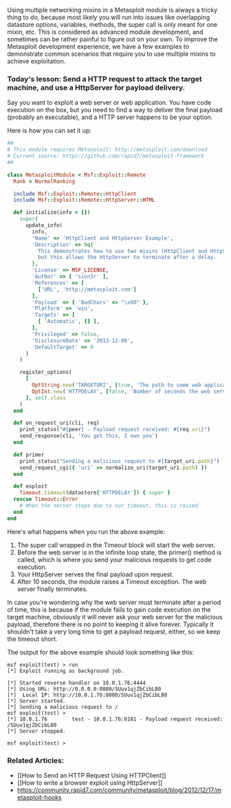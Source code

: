 Using multiple networking mixins in a Metasploit module is always a tricky thing to do, because most likely you will run into issues like overlapping datastore options, variables, methods, the super call is only meant for one mixin, etc. This is considered as advanced module development, and sometimes can be rather painful to figure out on your own. To improve the Metasploit development experience, we have a few examples to demonstrate common scenarios that require you to use multiple mixins to achieve exploitation. 

### Today's lesson: Send a HTTP request to attack the target machine, and use a HttpServer for payload delivery.

Say you want to exploit a web server or web application. You have code execution on the box, but you need to find a way to deliver the final payload (probably an executable), and a HTTP server happens to be your option.

Here is how you can set it up:

```ruby
##
# This module requires Metasploit: http://metasploit.com/download
# Current source: https://github.com/rapid7/metasploit-framework
##

class MetasploitModule < Msf::Exploit::Remote
  Rank = NormalRanking

  include Msf::Exploit::Remote::HttpClient
  include Msf::Exploit::Remote::HttpServer::HTML

  def initialize(info = {})
    super(
      update_info(
        info,
        'Name' => 'HttpClient and HttpServer Example',
        'Description' => %q{
          This demonstrates how to use two mixins (HttpClient and HttpServer) at the same time,
          but this allows the HttpServer to terminate after a delay.
        },
        'License' => MSF_LICENSE,
        'Author' => [ 'sinn3r' ],
        'References' => [
          ['URL', 'http://metasploit.com']
        ],
        'Payload' => { 'BadChars' => "\x00" },
        'Platform' => 'win',
        'Targets' => [
          [ 'Automatic', {} ],
        ],
        'Privileged' => false,
        'DisclosureDate' => '2013-12-09',
        'DefaultTarget' => 0
      )
    )

    register_options(
      [
        OptString.new('TARGETURI', [true, 'The path to some web application', '/']),
        OptInt.new('HTTPDELAY', [false, 'Number of seconds the web server will wait before termination', 10])
      ], self.class
    )
  end

  def on_request_uri(cli, req)
    print_status("#{peer} - Payload request received: #{req.uri}")
    send_response(cli, 'You get this, I own you')
  end

  def primer
    print_status("Sending a malicious request to #{target_uri.path}")
    send_request_cgi({ 'uri' => normalize_uri(target_uri.path) })
  end

  def exploit
    Timeout.timeout(datastore['HTTPDELAY']) { super }
  rescue Timeout::Error
    # When the server stops due to our timeout, this is raised
  end
end
```

Here's what happens when you run the above example:

1. The super call wrapped in the Timeout block will start the web server.
2. Before the web server is in the infinite loop state, the primer() method is called, which is where you send your malicious requests to get code execution.
3. Your HttpServer serves the final payload upon request.
4. After 10 seconds, the module raises a Timeout exception. The web server finally terminates.

In case you're wondering why the web server must terminate after a period of time, this is because if the module fails to gain code execution on the target machine, obviously it will never ask your web server for the malicious payload, therefore there is no point to keeping it alive forever. Typically it shouldn't take a very long time to get a payload request, either, so we keep the timeout short.

The output for the above example should look something like this:

```msf
msf exploit(test) > run
[*] Exploit running as background job.

[*] Started reverse handler on 10.0.1.76:4444 
[*] Using URL: http://0.0.0.0:8080/SUuv1qjZbCibL80
[*]  Local IP: http://10.0.1.76:8080/SUuv1qjZbCibL80
[*] Server started.
[*] Sending a malicious request to /
msf exploit(test) >
[*] 10.0.1.76        test - 10.0.1.76:8181 - Payload request received: /SUuv1qjZbCibL80
[*] Server stopped.

msf exploit(test) >
```

### Related Articles:

* [[How to Send an HTTP Request Using HTTPClient]]
* [[How to write a browser exploit using HttpServer]]
* <https://community.rapid7.com/community/metasploit/blog/2012/12/17/metasploit-hooks>

